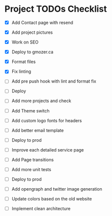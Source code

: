 # Project TODOs Checklist

- [x] Add Contact page with resend
- [x] Add project pictures
- [x] Work on SEO
- [x] Deploy to gmozer.ca
- [x] Format files
- [x] Fix linting



- [ ] Add pre push hook with lint and format fix
- [ ] Deploy
- [ ] Add more projects and check
- [ ] Add Theme switch
- [ ] Add custom logo fonts for headers
- [ ] Add better email template
- [ ] Deploy to prod
- [ ] Improve each detailed service page
- [ ] Add Page transitions
- [ ] Add more unit tests
- [ ] Deploy to prod
- [ ] Add opengraph and twitter image generation
- [ ] Update colors based on the old website
- [ ] Implement clean architecture
